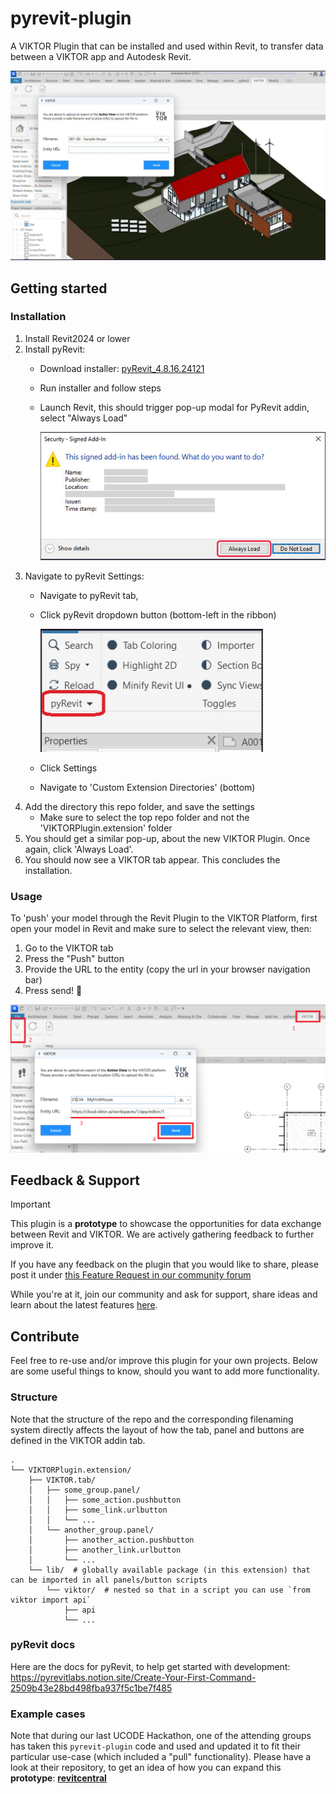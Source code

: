 # pyrevit-plugin
A VIKTOR Plugin that can be installed and used within Revit, to transfer data between a VIKTOR app and Autodesk Revit.

![](assets/pyRevitPlugin.png)

## Getting started

### Installation

1. Install Revit2024 or lower
2. Install pyRevit:
   - Download installer: [pyRevit_4.8.16.24121](https://github.com/pyrevitlabs/pyRevit/releases/download/v4.8.16.24121%2B2117/pyRevit_4.8.16.24121_signed.exe)
   - Run installer and follow steps
   - Launch Revit, this should trigger pop-up modal for PyRevit addin, select "Always Load"
   
     ![](assets/RevitAddinWarning.png)
3. Navigate to pyRevit Settings:
   - Navigate to pyRevit tab, 
   - Click pyRevit dropdown button (bottom-left in the ribbon)
   
     ![](assets/pyRevitTab.png)
   - Click Settings
   - Navigate to 'Custom Extension Directories' (bottom)
4. Add the directory this repo folder, and save the settings
   - Make sure to select the top repo folder and not the 'VIKTORPlugin.extension' folder
5. You should get a similar pop-up, about the new VIKTOR Plugin. Once again, click 'Always Load'.
6. You should now see a VIKTOR tab appear. This concludes the installation.

### Usage

To 'push' your model through the Revit Plugin to the VIKTOR Platform, first open your model in Revit and make sure to select the relevant view, then:
1. Go to the VIKTOR tab
2. Press the "Push" button
3. Provide the URL to the entity (copy the url in your browser navigation bar)
4. Press send! 🚀

![](assets/RevitPluginSteps.png)


## Feedback & Support

> [!IMPORTANT]  
> This plugin is a **prototype** to showcase the opportunities for data exchange between Revit and VIKTOR. We are actively gathering feedback to 
> further improve it.

If you have any feedback on the plugin that you would like to share, please post it under [this Feature Request in our community forum](https://community.viktor.ai/t/revit-plugin-prototype-to-push-model-to-viktor-app/1902)

While you're at it, join our community and ask for support, share ideas and learn about the latest features [here](https://community.viktor.ai/).

## Contribute
Feel free to re-use and/or improve this plugin for your own projects. Below are some useful things to know, should you want to add more functionality.

### Structure

Note that the structure of the repo and the corresponding filenaming system directly affects the layout of how the tab, panel and buttons are defined
in the VIKTOR addin tab.

```
.
└── VIKTORPlugin.extension/
    ├── VIKTOR.tab/
    │   ├── some_group.panel/
    │   │   ├── some_action.pushbutton
    │   │   ├── some_link.urlbutton
    │   │   └── ...
    │   └── another_group.panel/
    │       ├── another_action.pushbutton
    │       ├── another_link.urlbutton
    │       └── ...
    └── lib/  # globally available package (in this extension) that can be imported in all panels/button scripts
        └── viktor/  # nested so that in a script you can use `from viktor import api`
            ├── api
            └── ...
```

### pyRevit docs

Here are the docs for pyRevit, to help get started with development: https://pyrevitlabs.notion.site/Create-Your-First-Command-2509b43e28bd498fba937f5c1be7f485

### Example cases

Note that during our last UCODE Hackathon, one of the attending groups has taken this `pyrevit-plugin` code and used and updated it to fit their 
particular use-case (which included a "pull" functionality). 
Please have a look at their repository, to get an idea of how you can expand this **prototype**:  **[revitcentral](https://github.com/SvenDeLeau/revitcentral)**